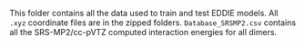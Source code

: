 This folder contains all the data used to train and test EDDIE models. All ```.xyz``` coordinate files are in the zipped folders. ```Database_SRSMP2.csv``` contains all the SRS-MP2/cc-pVTZ computed interaction energies for all dimers.
